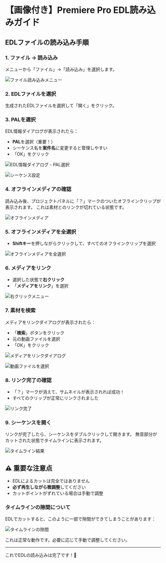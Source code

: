 # 【画像付き】Premiere Pro EDL読み込みガイド

## EDLファイルの読み込み手順

### 1. ファイル → 読み込み
メニューから「ファイル」→「読み込み」を選択します。

![ファイル読み込みメニュー](images/01-file-import-menu.png)

### 2. EDLファイルを選択
生成されたEDLファイルを選択して「開く」をクリック。

### 3. PALを選択
EDL情報ダイアログが表示されたら：
- **PAL**を選択（重要！）
- シーケンス名を**案件名**に変更すると管理しやすい
- 「OK」をクリック

![EDL情報ダイアログ - PAL選択](images/02-edl-dialog-pal.png)

![シーケンス設定](images/03-sequence-settings.png)

### 4. オフラインメディアの確認
読み込み後、プロジェクトパネルに「？」マークのついたオフラインクリップが表示されます。
これは素材とのリンクが切れている状態です。

![オフラインメディア](images/04-offline-media.png)

### 5. オフラインメディアを全選択
- **Shiftキー**を押しながらクリックして、すべてのオフラインクリップを選択

![オフラインメディアを全選択](images/05-select-all-offline.png)

### 6. メディアをリンク
- 選択した状態で**右クリック**
- 「**メディアをリンク**」を選択

![右クリックメニュー](images/06-right-click-link.png)

### 7. 素材を検索
メディアをリンクダイアログが表示されたら：
- 「**検索**」ボタンをクリック
- 元の動画ファイルを選択
- 「OK」をクリック

![メディアをリンクダイアログ](images/07-media-link-dialog.png)

![動画ファイルを選択](images/08-select-video-file.png)

### 8. リンク完了の確認
- 「？」マークが消えて、サムネイルが表示されれば成功！
- すべてのクリップが正常にリンクされました

![リンク完了](images/09-linked-success.png)

### 9. シーケンスを開く
リンクが完了したら、シーケンスをダブルクリックして開きます。
無音部分がカットされた状態でタイムラインに表示されます。

![タイムライン結果](images/10-timeline-result.png)

## ⚠️ 重要な注意点
- EDLによるカットは完全ではありません
- **必ず再生しながら微調整**してください
- カットポイントがずれている場合は手動で調整

### タイムラインの隙間について
EDLでカットすると、このように一部で隙間ができてしまうことがあります：

![タイムラインの隙間](images/11-timeline-gaps.png)

これは正常な動作です。必要に応じて手動で調整してください。

---

これでEDLの読み込みは完了です！🎉